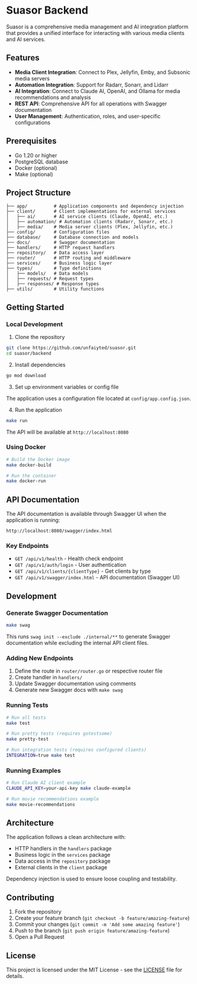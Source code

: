 # Suasor Backend

Suasor is a comprehensive media management and AI integration platform that provides a unified interface for interacting with various media clients and AI services.

## Features

- **Media Client Integration**: Connect to Plex, Jellyfin, Emby, and Subsonic media servers
- **Automation Integration**: Support for Radarr, Sonarr, and Lidarr
- **AI Integration**: Connect to Claude AI, OpenAI, and Ollama for media recommendations and analysis
- **REST API**: Comprehensive API for all operations with Swagger documentation
- **User Management**: Authentication, roles, and user-specific configurations

## Prerequisites

- Go 1.20 or higher
- PostgreSQL database
- Docker (optional)
- Make (optional)

## Project Structure

```
├── app/          # Application components and dependency injection
├── client/       # Client implementations for external services
│   ├── ai/       # AI service clients (Claude, OpenAI, etc.)
│   ├── automation/ # Automation clients (Radarr, Sonarr, etc.)
│   ├── media/    # Media server clients (Plex, Jellyfin, etc.)
├── config/       # Configuration files
├── database/     # Database connection and models
├── docs/         # Swagger documentation
├── handlers/     # HTTP request handlers
├── repository/   # Data access layer
├── router/       # HTTP routing and middleware
├── services/     # Business logic layer
├── types/        # Type definitions
│   ├── models/   # Data models
│   ├── requests/ # Request types
│   ├── responses/ # Response types
├── utils/        # Utility functions
```

## Getting Started

### Local Development

1. Clone the repository

```bash
git clone https://github.com/unfaiyted/suasor.git
cd suasor/backend
```

2. Install dependencies

```bash
go mod download
```

3. Set up environment variables or config file

The application uses a configuration file located at `config/app.config.json`.

4. Run the application

```bash
make run
```

The API will be available at `http://localhost:8080`

### Using Docker

```bash
# Build the Docker image
make docker-build

# Run the container
make docker-run
```

## API Documentation

The API documentation is available through Swagger UI when the application is running:

```
http://localhost:8080/swagger/index.html
```

### Key Endpoints

- `GET /api/v1/health` - Health check endpoint
- `GET /api/v1/auth/login` - User authentication
- `GET /api/v1/clients/{clientType}` - Get clients by type
- `GET /api/v1/swagger/index.html` - API documentation (Swagger UI)

## Development

### Generate Swagger Documentation

```bash
make swag
```

This runs `swag init --exclude ./internal/**` to generate Swagger documentation while excluding the internal API client files.

### Adding New Endpoints

1. Define the route in `router/router.go` or respective router file
2. Create handler in `handlers/`
3. Update Swagger documentation using comments
4. Generate new Swagger docs with `make swag`

### Running Tests

```bash
# Run all tests
make test

# Run pretty tests (requires gotestsome)
make pretty-test

# Run integration tests (requires configured clients)
INTEGRATION=true make test
```

### Running Examples

```bash
# Run Claude AI client example
CLAUDE_API_KEY=your-api-key make claude-example

# Run movie recommendations example
make movie-recommendations
```

## Architecture

The application follows a clean architecture with:

- HTTP handlers in the `handlers` package
- Business logic in the `services` package
- Data access in the `repository` package
- External clients in the `client` package

Dependency injection is used to ensure loose coupling and testability.

## Contributing

1. Fork the repository
2. Create your feature branch (`git checkout -b feature/amazing-feature`)
3. Commit your changes (`git commit -m 'Add some amazing feature'`)
4. Push to the branch (`git push origin feature/amazing-feature`)
5. Open a Pull Request

## License

This project is licensed under the MIT License - see the [LICENSE](LICENSE) file for details.